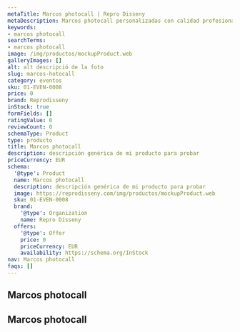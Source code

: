 ```yaml
---
metaTitle: Marcos photocall | Repro Disseny
metaDescription: Marcos photocall personalizadas con calidad profesional en Cataluña.
keywords:
- marcos photocall
searchTerms:
- marcos photocall
image: /img/productos/mockupProduct.web
galleryImages: []
alt: alt descripció de la foto
slug: marcos-hotocall
category: eventos
sku: 01-EVEN-0008
price: 0
brand: Reprodisseny
inStock: true
formFields: []
ratingValue: 0
reviewCount: 0
schemaType: Product
type: producto
title: Marcos photocall
description: descripción genérica de mi producto para probar
priceCurrency: EUR
schema:
  '@type': Product
  name: Marcos photocall
  description: descripción genérica de mi producto para probar
  image: https://reprodisseny.com/img/productos/mockupProduct.web
  sku: 01-EVEN-0008
  brand:
    '@type': Organization
    name: Repro Disseny
  offers:
    '@type': Offer
    price: 0
    priceCurrency: EUR
    availability: https://schema.org/InStock
nav: Marcos photocall
faqs: []
---
```


## Marcos photocall

## Marcos photocall
